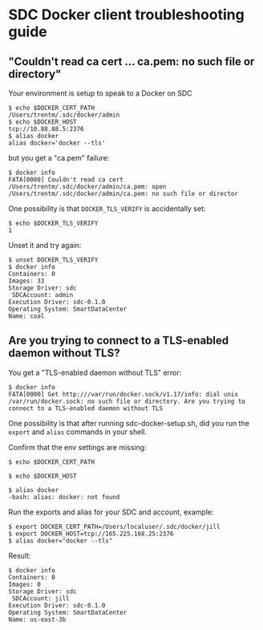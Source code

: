 # SDC Docker client troubleshooting guide

## "Couldn't read ca cert ... ca.pem: no such file or directory"

Your environment is setup to speak to a Docker on SDC

    $ echo $DOCKER_CERT_PATH
    /Users/trentm/.sdc/docker/admin
    $ echo $DOCKER_HOST
    tcp://10.88.88.5:2376
    $ alias docker
    alias docker='docker --tls'

but you get a "ca.pem" failure:

    $ docker info
    FATA[0000] Couldn't read ca cert /Users/trentm/.sdc/docker/admin/ca.pem: open /Users/trentm/.sdc/docker/admin/ca.pem: no such file or director

One possibility is that `DOCKER_TLS_VERIFY` is accidentally set:

    $ echo $DOCKER_TLS_VERIFY
    1

Unset it and try again:

    $ unset DOCKER_TLS_VERIFY
    $ docker info
    Containers: 0
    Images: 33
    Storage Driver: sdc
     SDCAccount: admin
    Execution Driver: sdc-0.1.0
    Operating System: SmartDataCenter
    Name: coal

## Are you trying to connect to a TLS-enabled daemon without TLS?

You get a "TLS-enabled daemon without TLS" error:

    $ docker info
    FATA[0000] Get http:///var/run/docker.sock/v1.17/info: dial unix /var/run/docker.sock: no such file or directory. Are you trying to connect to a TLS-enabled daemon without TLS


One possibility is that after running sdc-docker-setup.sh, did you run
the `export` and `alias` commands in your shell.

Confirm that the env settings are missing:

    $ echo $DOCKER_CERT_PATH

    $ echo $DOCKER_HOST

    $ alias docker
    -bash: alias: docker: not found

Run the exports and alias for your SDC and account, example:

    $ export DOCKER_CERT_PATH=/Users/localuser/.sdc/docker/jill
    $ export DOCKER_HOST=tcp://165.225.168.25:2376
    $ alias docker="docker --tls"

Result:

    $ docker info
    Containers: 0
    Images: 0
    Storage Driver: sdc
     SDCAccount: jill
    Execution Driver: sdc-0.1.0
    Operating System: SmartDataCenter
    Name: us-east-3b
